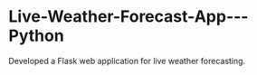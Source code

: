 # Live-Weather-Forecast-App---Python
Developed a Flask web application for live weather forecasting.
